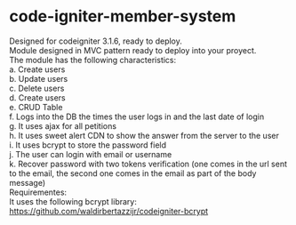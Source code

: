 # code-igniter-member-system
Designed for codeigniter 3.1.6, ready to deploy.<br>
Module designed in MVC pattern ready to deploy into your proyect.<br>
The module has the following characteristics:<br>
a. Create users<br>
b. Update users<br>
c. Delete users<br>
d. Create users<br>
e. CRUD Table<br>
f. Logs into the DB the times the user logs in and the last date of login<br>
g. It uses ajax for all petitions<br>
h. It uses sweet alert CDN to show the answer from the server to the user<br>
i. It uses bcrypt to store the password field<br>
j. The user can login  with email or username<br>
k. Recover password with two tokens verification (one comes in the url sent to the email, the second one comes in the email as part of the body message)<br>
Requirementes:<br>
It uses the following bcrypt library:
<a target="blank" href="https://github.com/waldirbertazzijr/codeigniter-bcrypt" >https://github.com/waldirbertazzijr/codeigniter-bcrypt</a>
